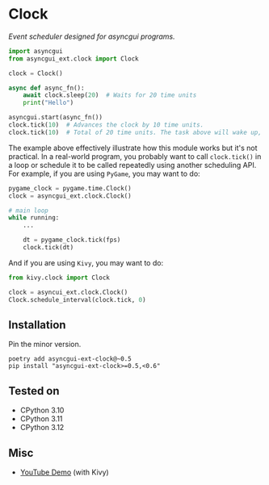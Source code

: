 # Clock

*Event scheduler designed for asyncgui programs.*

```python
import asyncgui
from asyncgui_ext.clock import Clock

clock = Clock()

async def async_fn():
    await clock.sleep(20)  # Waits for 20 time units
    print("Hello")

asyncgui.start(async_fn())
clock.tick(10)  # Advances the clock by 10 time units.
clock.tick(10)  # Total of 20 time units. The task above will wake up, and prints 'Hello'.
```

The example above effectively illustrate how this module works but it's not practical.
In a real-world program, you probably want to call ``clock.tick()`` in a loop or schedule it to be called repeatedly using another scheduling API.
For example, if you are using `PyGame`, you may want to do:

```python
pygame_clock = pygame.time.Clock()
clock = asyncgui_ext.clock.Clock()

# main loop
while running:
    ...

    dt = pygame_clock.tick(fps)
    clock.tick(dt)
```

And if you are using `Kivy`, you may want to do:

```python
from kivy.clock import Clock

clock = asyncui_ext.clock.Clock()
Clock.schedule_interval(clock.tick, 0)
```

## Installation

Pin the minor version.

```
poetry add asyncgui-ext-clock@~0.5
pip install "asyncgui-ext-clock>=0.5,<0.6"
```

## Tested on

- CPython 3.10
- CPython 3.11
- CPython 3.12

## Misc

- [YouTube Demo](https://youtu.be/kPVzO8fF0yg) (with Kivy)
